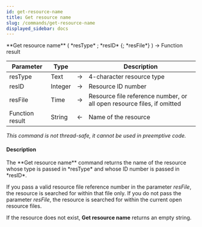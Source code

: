 ```yaml
---
id: get-resource-name
title: Get resource name
slug: /commands/get-resource-name
displayed_sidebar: docs
---
```


<!--REF #_command_.Get resource name.Syntax-->**Get resource name** ( *resType* ; *resID* {; *resFile*} ) -> Function result<!-- END REF-->
<!--REF #_command_.Get resource name.Params-->
| Parameter | Type |  | Description |
| --- | --- | --- | --- |
| resType | Text | &#8594;  | 4-character resource type |
| resID | Integer | &#8594;  | Resource ID number |
| resFile | Time | &#8594;  | Resource file reference number, or all open resource files, if omitted |
| Function result | String | &#8592; | Name of the resource |

<!-- END REF-->

*This command is not thread-safe, it cannot be used in preemptive code.*


#### Description 

<!--REF #_command_.Get resource name.Summary-->The **Get resource name** command returns the name of the resource whose type is passed in *resType* and whose ID number is passed in *resID*.<!-- END REF-->

If you pass a valid resource file reference number in the parameter *resFile*, the resource is searched for within that file only. If you do not pass the parameter *resFile*, the resource is searched for within the current open resource files.

If the resource does not exist, **Get resource name** returns an empty string.
